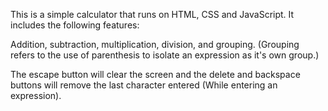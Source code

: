 This is a simple calculator that runs on HTML, CSS and JavaScript. It includes the following features:

Addition, subtraction, multiplication, division, and grouping. (Grouping refers to the use of parenthesis to isolate an expression as it's own group.)

The escape button will clear the screen and the delete and backspace buttons will remove the last character entered (While entering an expression).
